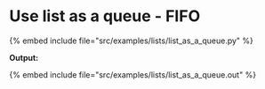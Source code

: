 # Use list as a queue - FIFO


{% embed include file="src/examples/lists/list_as_a_queue.py" %}

**Output:**

{% embed include file="src/examples/lists/list_as_a_queue.out" %}



